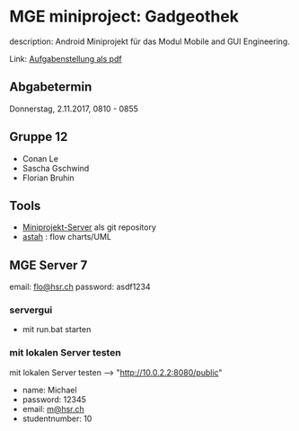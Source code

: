 # MGE miniproject: Gadgeothek

description: Android Miniprojekt für das Modul Mobile and GUI Engineering.

Link: [Aufgabenstellung als pdf](https://goo.gl/vVPVB6)

## Abgabetermin
Donnerstag, 2.11.2017, 0810 - 0855

## Gruppe 12
* Conan Le
* Sascha Gschwind
* Florian Bruhin

## Tools
* [Miniprojekt-Server](https://github.com/HSR-MGE/Miniprojekt-Server) als git repository
* [astah](http://astah.net/download "astah download") : flow charts/UML

## MGE Server 7


email: flo@hsr.ch
password: asdf1234

### servergui 

* mit run.bat starten

 ### mit lokalen Server testen
 
mit lokalen Server testen --> "http://10.0.2.2:8080/public"

* name: Michael
* password: 12345
* email: m@hsr.ch
* studentnumber: 10

